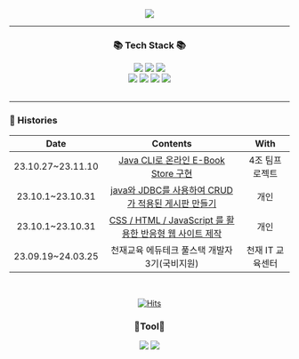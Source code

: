 <div align=center>
	<img src="https://capsule-render.vercel.app/api?type=waving&color=auto&height=200&section=header&text=Rak!&fontSize=90" />	
</div>

---

<div align=center>
	<h3>📚 Tech Stack 📚</h3>
</div>
<div align="center">	
	<img src="https://img.shields.io/badge/HTML5-E34F26?style=flat&logo=HTML5&logoColor=white" />
	<img src="https://img.shields.io/badge/CSS3-1572B6?style=flat&logo=CSS3&logoColor=white" />
	<img src="https://img.shields.io/badge/JavaScript-F7DF1E?style=flat&logo=JavaScript&logoColor=white" />
	<br>
 	<img src="https://img.shields.io/badge/Java-007396?style=flat&logo=Conda-Forge&logoColor=white" />
	<img src="https://img.shields.io/badge/MySQL-4479A1?style=flat&logo=MySQL&logoColor=white" />
	<img src="https://img.shields.io/badge/MariaDB-003545?style=flat&logo=MariaDB&logoColor=white" />
	<img src="https://img.shields.io/badge/Mybatis-000000?style=flat&logo=Fluentd&logoColor=white" />
	<br><br>
</div>

---
### 🎥 Histories

<div align="center">
	
| Date | Contents | With |
|:---:|:---:|:---:|
| 23.10.27~23.11.10 |[Java CLI로 온라인 E-Book Store 구현](https://github.com/raknrak/Team_ProJect)| 4조 팀프로젝트 |
| 23.10.1~23.10.31 | [java와 JDBC를 사용하여 CRUD가 적용된 게시판 만들기](https://github.com/raknrak/java_make_board) | 개인 |
| 23.10.1~23.10.31 | [CSS / HTML / JavaScript 를 활용한 반응형 웹 사이트 제작](https://github.com/raknrak/MakeWebPage) | 개인 |
| 23.09.19~24.03.25 | 천재교육 에듀테크 풀스택 개발자 3기(국비지원) | 천재 IT 교육센터 |


  
</div>
<br>
<div align="center">	
	
[![Hits](https://hits.seeyoufarm.com/api/count/incr/badge.svg?url=https%3A%2F%2Fgithub.com%2Fwwnoov%2Fwwnoov&count_bg=%23454942&title_bg=%23555555&icon=github.svg&icon_color=%23E7E7E7&title=GitHub&edge_flat=false)](https://hits.seeyoufarm.com)

</div>
 <div align=center>
   	<p><h3>📃Tool📃</h3></p>
   	 <div>
        <img src="https://img.shields.io/badge/Github-181717?style=for-the-badge&logo=github&logoColor=white">
        <img src="https://img.shields.io/badge/Notion-000000?style=for-the-badge&logo=Notion&logoColor=white">
        </div><br>
</div>

<!--  ![Top Langs](https://github-readme-stats.vercel.app/api/top-langs/?username=raknrak&layout=donut)<br>
![Anurag's GitHub stats](https://github-readme-stats.vercel.app/api?username=raknrak&show_icons=true&theme=transparent) 
![GitHub Streak](https://github-readme-streak-stats.herokuapp.com/?user=raknrak&background=050F2C&ring=0195DD&fire=0195DD&currStreakNum=ffffff&sideNums=ffffff&currStreakLabel=0195DD&dates=ffffff) --!>

<br />


